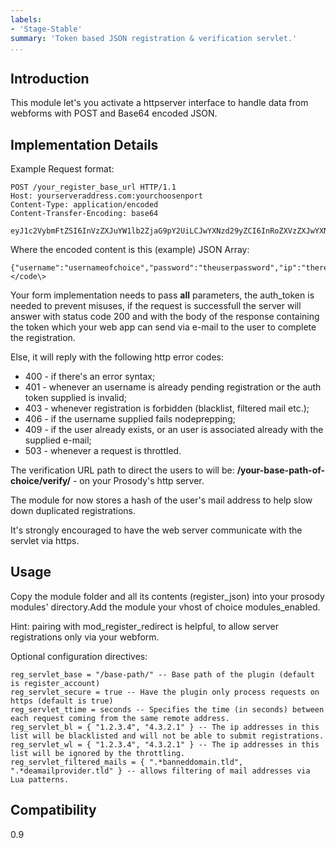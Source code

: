 ```yaml
---
labels:
- 'Stage-Stable'
summary: 'Token based JSON registration & verification servlet.'
...
```


Introduction
------------

This module let's you activate a httpserver interface to handle data
from webforms with POST and Base64 encoded JSON.

Implementation Details
----------------------

Example Request format:

    POST /your_register_base_url HTTP/1.1
    Host: yourserveraddress.com:yourchoosenport
    Content-Type: application/encoded
    Content-Transfer-Encoding: base64

    eyJ1c2VybmFtZSI6InVzZXJuYW1lb2ZjaG9pY2UiLCJwYXNzd29yZCI6InRoZXVzZXJwYXNzd29yZCIsImlwIjoidGhlcmVtb3RlYWRkcm9mdGhldXNlciIsIm1haWwiOiJ1c2VybWFpbEB1c2VybWFpbGRvbWFpbi50bGQiLCJhdXRoX3Rva2VuIjoieW91cmF1dGh0b2tlbm9mY2hvaWNlIn0=

Where the encoded content is this (example) JSON Array:

    {"username":"usernameofchoice","password":"theuserpassword","ip":"theremoteaddroftheuser","mail":"usermail@usermaildomain.tld","auth\_token":"yourauthtokenofchoice"}\</code\>

Your form implementation needs to pass **all** parameters, the
auth\_token is needed to prevent misuses, if the request is successfull
the server will answer with status code 200 and with the body of the
response containing the token which your web app can send via e-mail to
the user to complete the registration.

Else, it will reply with the following http error codes:

-   400 - if there's an error syntax;
-   401 - whenever an username is already pending registration or the
    auth token supplied is invalid;
-   403 - whenever registration is forbidden (blacklist, filtered mail
    etc.);
-   406 - if the username supplied fails nodeprepping;
-   409 - if the user already exists, or an user is associated already
    with the supplied e-mail;
-   503 - whenever a request is throttled.

The verification URL path to direct the users to will be:
**/your-base-path-of-choice/verify/** - on your Prosody's http server.

The module for now stores a hash of the user's mail address to help slow
down duplicated registrations.

It's strongly encouraged to have the web server communicate with the
servlet via https.

Usage
-----

Copy the module folder and all its contents (register\_json) into your
prosody modules' directory.Add the module your vhost of choice
modules\_enabled.

Hint: pairing with mod\_register\_redirect is helpful, to allow server
registrations only via your webform.

Optional configuration directives:

    reg_servlet_base = "/base-path/" -- Base path of the plugin (default is register_account)
    reg_servlet_secure = true -- Have the plugin only process requests on https (default is true)
    reg_servlet_ttime = seconds -- Specifies the time (in seconds) between each request coming from the same remote address.
    reg_servlet_bl = { "1.2.3.4", "4.3.2.1" } -- The ip addresses in this list will be blacklisted and will not be able to submit registrations.
    reg_servlet_wl = { "1.2.3.4", "4.3.2.1" } -- The ip addresses in this list will be ignored by the throttling.
    reg_servlet_filtered_mails = { ".*banneddomain.tld", ".*deamailprovider.tld" } -- allows filtering of mail addresses via Lua patterns.

Compatibility
-------------

0.9
